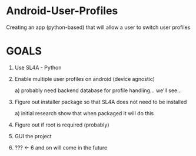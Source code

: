 Android-User-Profiles
=====================

Creating an app (python-based) that will allow a user to switch user profiles

GOALS
=====
1) Use SL4A - Python

2) Enable multiple user profiles on android (device agnostic)
	
	a) probably need backend database for profile handling... we'll see...

3) Figure out installer package so that SL4A does not need to be installed
	
	a) initial research show that when packaged it will do this

4) Figure out if root is required (probably)

5) GUI the project

6) ??? <- 6 and on will come in the future
